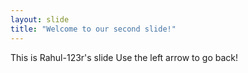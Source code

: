 ```yaml
---
layout: slide
title: "Welcome to our second slide!"
---
```

This is Rahul-123r's slide
Use the left arrow to go back!
